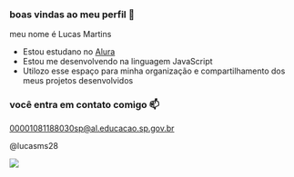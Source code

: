 ### boas vindas ao meu perfil 💙

meu nome é Lucas Martins

- Estou estudano no [Alura](https://www.alura.co.br)
- Estou me desenvolvendo na linguagem JavaScript
- Utilozo esse espaço para minha organização e compartilhamento dos meus projetos desenvolvidos

### você entra em contato comigo 📫

00001081188030sp@al.educacao.sp.gov.br

@lucasms28

![](https://media1.tenor.com/m/F2q8AHyHa4oAAAAC/goku-songoku.gif)
